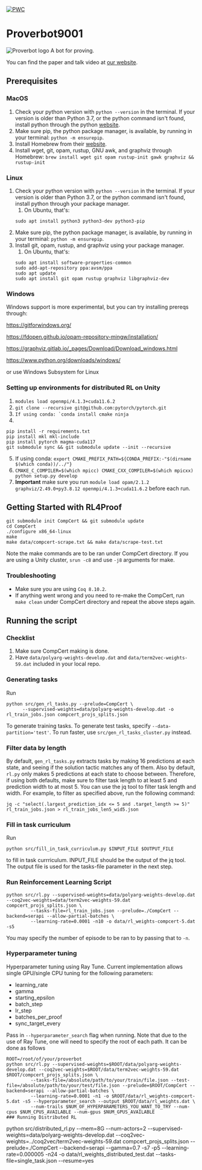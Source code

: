 [![PWC](https://img.shields.io/endpoint.svg?url=https://paperswithcode.com/badge/generating-correctness-proofs-with-neural/automated-theorem-proving-on-compcert)](https://paperswithcode.com/sota/automated-theorem-proving-on-compcert?p=generating-correctness-proofs-with-neural)

# Proverbot9001
![Proverbot logo](proverbotlogo-01.png)
A bot for proving.

You can find the paper and talk video at [our website](https://proverbot9001.ucsd.edu).

## Prerequisites

### MacOS

1. Check your python version with `python --version` in the
   terminal. If your version is older than Python 3.7, or the python
   command isn't found, install python through the python
   [website](https://www.python.org/).
2. Make sure pip, the python package manager, is available, by running
   in your terminal: `python -m ensurepip`.
3. Install Homebrew from their [website](https://brew.sh/).
4. Install wget, git, opam, rustup, GNU awk, and graphviz through Homebrew:
   `brew install wget git opam rustup-init gawk graphviz && rustup-init`

### Linux
1. Check your python version with `python --version` in the
   terminal. If your version is older than Python 3.7, or the python
   command isn't found, install python through your package manager.
   1. On Ubuntu, that's:
   ```
   sudo apt install python3 python3-dev python3-pip
   ```
2. Make sure pip, the python package manager, is available, by running
   in your terminal: `python -m ensurepip`.
3. Install git, opam, rustup, and graphviz using your package manager.
   1. On Ubuntu, that's:
   ```
   sudo apt install software-properties-common
   sudo add-apt-repository ppa:avsm/ppa
   sudo apt update
   sudo apt install git opam rustup graphviz libgraphviz-dev
   ```

### Windows
Windows support is more experimental, but you can try installing
prereqs through:

https://gitforwindows.org/

https://fdopen.github.io/opam-repository-mingw/installation/

https://graphviz.gitlab.io/_pages/Download/Download_windows.html

https://www.python.org/downloads/windows/

or use Windows Subsystem for Linux
### Setting up environments for distributed RL on Unity
1. ```modules load openmpi/4.1.3+cuda11.6.2```
2. ```git clone --recursive git@github.com:pytorch/pytorch.git```
3. ```If using conda: `conda install cmake ninja```
4.
```cd pytorch
pip install -r requirements.txt
pip install mkl mkl-include
pip install pytorch magma-cuda117
git submodule sync && git submodule update --init --recursive
```
5. If using conda: ```export CMAKE_PREFIX_PATH=${CONDA_PREFIX:-"$(dirname $(which conda))/../"}```
6. ```CMAKE_C_COMPILER=$(which mpicc) CMAKE_CXX_COMPILER=$(which mpicxx) python setup.py develop```
7. **Important** make sure you run ```module load opam/2.1.2 graphviz/2.49.0+py3.8.12 openmpi/4.1.3+cuda11.6.2``` before each run. 


## Getting Started with RL4Proof
```
git submodule init CompCert && git submodule update
cd CompCert
./configure x86_64-linux
make
make data/compcert-scrape.txt && make data/scrape-test.txt
```
Note the make commands are to be ran under CompCert directory. If you are using a Unity cluster, ```srun -c8``` and use ```-j8``` arguments for make.

### Troubleshooting
- Make sure you are using ```Coq 8.10.2```.
- If anything went wrong and you need to re-make the CompCert, run ```make clean``` under CompCert directory and repeat the above steps again.


## Running the script
### Checklist
1. Make sure CompCert making is done.
2. Have ```data/polyarg-weights-develop.dat``` and ```data/term2vec-weights-59.dat``` included in your local repo.
### Generating tasks
Run
```
python src/gen_rl_tasks.py --prelude=CompCert \
      --supervised-weights=data/polyarg-weights-develop.dat -o rl_train_jobs.json compcert_projs_splits.json
```
To generate training tasks. To generate test tasks, specify ```--data-partition='test'```. To run faster, use ```src/gen_rl_tasks_cluster.py``` instead.
### Filter data by length
By default, ```gen_rl_tasks.py``` extracts tasks by making 16 predictions at each state, and seeing if the solution tactic matches any of them. Also 
by default, ```rl.py``` only makes 5 predictions at each state to choose between. Therefore, if using both defaults, make sure to filter task length to 
at least 5 and prediction width to at most 5.
You can use the jq tool to filter task length and width.
For example, to filter as specified above, run the following command:
```
jq -c "select(.largest_prediction_idx <= 5 and .target_length >= 5)" rl_train_jobs.json > rl_train_jobs_len5_wid5.json
```
### Fill in task curriculum
Run 
```
python src/fill_in_task_curriculum.py $INPUT_FILE $OUTPUT_FILE
```
to fill in task currriculum. INPUT_FILE should be the output of the jq tool. The output file is used for the tasks-file parameter in the next step.
### Run Reinforcement Learning Script
```
python src/rl.py --supervised-weights=data/polyarg-weights-develop.dat --coq2vec-weights=data/term2vec-weights-59.dat compcert_projs_splits.json \
         --tasks-file=rl_train_jobs.json --prelude=./CompCert --backend=serapi --allow-partial-batches \
         --learning-rate=0.0001 -n10 -o data/rl_weights-compcert-5.dat -s5
```
You may specify the number of episode to be ran to by passing that to  ```-n```.  

### Hyperparameter tuning
Hyperparameter tuning using Ray Tune. Current implementation allows single GPU/single CPU tuning for the following parameters:
- learning_rate
- gamma
- starting_epsilon
- batch_step
- lr_step
- batches_per_proof
- sync_target_every

Pass in ```--hyperparameter_search``` flag when running. Note that due to the use of Ray Tune, one will need to specify the root of each path. It can be done as follows

```
ROOT=/root/of/your/proverbot
python src/rl.py --supervised-weights=$ROOT/data/polyarg-weights-develop.dat --coq2vec-weights=$ROOT/data/term2vec-weights-59.dat $ROOT/compcert_projs_splits.json \
         --tasks-file=/absolute/path/to/your/train/file.json --test-file=/absolute/path/to/your/test/file.json --prelude=$ROOT/CompCert --backend=serapi --allow-partial-batches \
         --learning-rate=0.0001 -n1 -o $ROOT/data/rl_weights-compcert-5.dat -s5 --hyperparameter_search --output $ROOT/data/rl_weights.dat \
         --num-trails $NUM_OF_HYPERPARAMETERS_YOU_WANT_TO_TRY --num-cpus $NUM_CPUS_AVAILABLE --num-gpus $NUM_GPUS_AVAILABLE
### Running Distributed RL

```
python src/distributed_rl.py --mem=8G --num-actors=2 --supervised-weights=data/polyarg-weights-develop.dat --coq2vec-weights=../coq2vec/term2vec-weights-59.dat compcert_projs_splits.json --prelude=./CompCert --backend=serapi --gamma=0.7 -s7 -p5 --learning-rate=0.000005 -n24 -o data/rl_weights_distributed_test.dat --tasks-file=single_task.json --resume=yes
```

